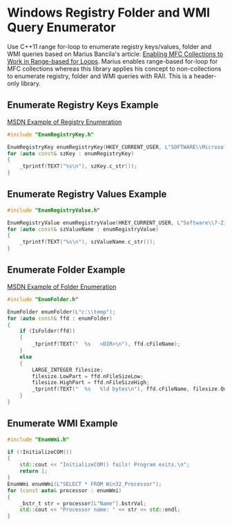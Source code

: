 # Windows Registry Folder and WMI Query Enumerator
Use C++11 range for-loop to enumerate registry keys/values, folder and WMI queries based on Marius Bancila's article: [Enabling MFC Collections to Work in Range-based for Loops](https://www.codeproject.com/Articles/835025/Enabling-MFC-Collections-to-Work-in-Range-based-fo). Marius enables range-based for-loop for MFC collections whereas this library applies his concept to non-collections to enumerate registry, folder and WMI queries with RAII. This is a header-only library.

## Enumerate Registry Keys Example

[MSDN Example of Registry Enumeration](https://docs.microsoft.com/en-us/windows/win32/sysinfo/enumerating-registry-subkeys)

```Cpp
#include "EnumRegistryKey.h"

EnumRegistryKey enumRegistryKey(HKEY_CURRENT_USER, L"SOFTWARE\\Microsoft");
for (auto const& szKey : enumRegistryKey)
{
    _tprintf(TEXT("%s\n"), szKey.c_str());
}
```
## Enumerate Registry Values Example

```Cpp
#include "EnumRegistryValue.h"

EnumRegistryValue enumRegistryValue(HKEY_CURRENT_USER, L"Software\\7-Zip\\Compression");
for (auto const& szValueName : enumRegistryValue)
{
    _tprintf(TEXT("%s\n"), szValueName.c_str());
}
```
## Enumerate Folder Example

[MSDN Example of Folder Enumeration](https://docs.microsoft.com/en-us/windows/win32/fileio/listing-the-files-in-a-directory)

```Cpp
#include "EnumFolder.h"

EnumFolder enumFolder(L"c:\\temp");
for (auto const& ffd : enumFolder)
{
    if (IsFolder(ffd))
    {
        _tprintf(TEXT("  %s   <DIR>\n"), ffd.cFileName);
    }
    else
    {
        LARGE_INTEGER filesize;
        filesize.LowPart = ffd.nFileSizeLow;
        filesize.HighPart = ffd.nFileSizeHigh;
        _tprintf(TEXT("  %s   %ld bytes\n"), ffd.cFileName, filesize.QuadPart);
    }
}
```
## Enumerate WMI Example
```Cpp
#include "EnumWmi.h"

if (!InitializeCOM())
{
    std::cout << "InitializeCOM() fails! Program exits.\n";
    return 1;
}
EnumWmi enumWmi(L"SELECT * FROM Win32_Processor");
for (const auto& processor : enumWmi)
{
    _bstr_t str = processor[L"Name"].bstrVal;
    std::cout << "Processor name: " << str << std::endl;
}
```
